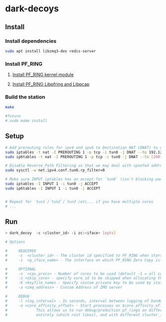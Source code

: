 # dark-decoys

## Install

### Install dependencies

```sh
sudo apt install libzmq3-dev redis-server
```

### Install PF_RING

1. [Install PF_RING kernel module](https://www.ntop.org/guides/pf_ring/get_started/git_installation.html#kernel-module-installation)

2. [Install PF_RING Libpfring and Libpcap](https://www.ntop.org/guides/pf_ring/get_started/git_installation.html#libpfring-and-libpcap-installation)

### Build the station

```sh
make

#future
# sudo make install
```

## Setup

```sh
# Add prerouting rules for ipv4 and ipv6 to Destination NAT (DNAT) to change destination IP addr
sudo iptables -t nat -I PREROUTING 1 -p tcp -i tun0 -j DNAT --to 192.122.200.231:41245
sudo ip6tables -t nat -I PREROUTING 1 -p tcp -i tun0 -j DNAT --to [2001:48a8:687f:2::2]:41245

# Disable Reverse_Path Filtering so that we may deal with spoofed addresses.
sudo sysctl -w net.ipv4.conf.tun0.rp_filter=0

# Make sure INPUT iptables has an accept for `tun0` (isn't blocking packets after they're DNAT'd)
sudo iptables -I INPUT 1 -i tun0 -j ACCEPT
sudo ip6tables -I INPUT 1 -i tun0 -j ACCEPT


# Repeat for `tun1`/`tun2`/`tun3`/etc... if you have multiple cores
# ...
```

## Run

```sh
> dark_decoy  -c <cluster_id> -i zc:<iface> [opts]

# Options

#     REQUIRED
#     -c  <cluster_id> - The cluster id specified to PF_RING when starting `zbalance_ipc`
#     -i  <g_iface_name> - The interface on which PF_RING Zero Copy is running.

#     OPTIONAL
#     -n  <cpu_procs> - Number of cores to be used (default -1 = all cores)
#     -s <skip_core> - specify core_id to be skipped when allocating threads.
#     -K <keyfile_name> - Specify custom private key to be used by station
#     -a <zmq_address> - Custom Address of ZMQ server

#     DEBUG
#     -l <log_interval> - In seconds, interval between logging of bandwidth, tag checks/s, etc.
#     -o <core_affinity_offset> - Start processes on $core_affinity_offset+$cpu_procs.
#             This allows us to run debug/production pf_rings on different cores
#             entirely (which rust likes), and with different cluster_ids.
```
